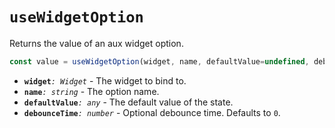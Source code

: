 # `useWidgetOption`

Returns the value of an aux widget option.

```ts
const value = useWidgetOption(widget, name, defaultValue=undefined, debounceTime=0);
```

- **`widget`**_`: Widget`_ - The widget to bind to.
- **`name`**_`: string`_ - The option name.
- **`defaultValue`**_`: any`_ - The default value of the state.
- **`debounceTime`**_`: number`_ - Optional debounce time. Defaults
  to `0`.

